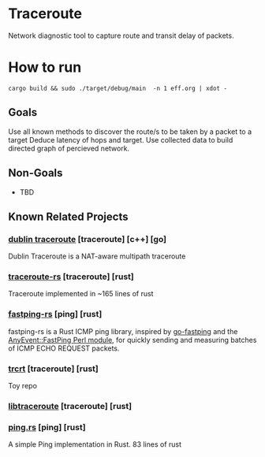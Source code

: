 # Traceroute
Network diagnostic tool to capture route and transit delay of packets.

# How to run
```
cargo build && sudo ./target/debug/main  -n 1 eff.org | xdot -
```

## Goals
Use all known methods to discover the route/s to be taken by a packet to a target
Deduce latency of hops and target.
Use collected data to build directed graph of percieved network.

## Non-Goals
- TBD

## Known Related Projects
### [dublin traceroute](https://github.com/insomniacslk/dublin-traceroute) [traceroute] [c++] [go]
Dublin Traceroute is a NAT-aware multipath traceroute

### [traceroute-rs](https://github.com/daniellockyer/traceroute-rs) [traceroute] [rust]
Traceroute implemented in ~165 lines of rust

### [fastping-rs](https://github.com/bparli/fastping-rs) [ping] [rust]
fastping-rs is a Rust ICMP ping library, inspired by [go-fastping](https://github.com/tatsushid/go-fastping)  and the [AnyEvent::FastPing Perl module](http://search.cpan.org/~mlehmann/AnyEvent-FastPing-2.01/), for quickly sending and measuring batches of ICMP ECHO REQUEST packets.

### [trcrt](https://github.com/zeroed/trcrt) [traceroute] [rust]
Toy repo

### [libtraceroute](https://github.com/ilyagrishkov/libtraceroute) [traceroute] [rust]

### [ping.rs](https://gist.github.com/nixpulvis/e2938d03d141990d99db) [ping] [rust]
A simple Ping implementation in Rust. 83 lines of rust

